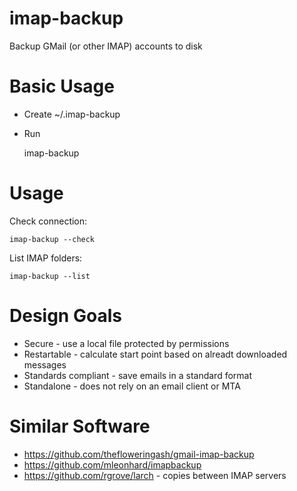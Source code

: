 imap-backup
===========
Backup GMail (or other IMAP) accounts to disk

Basic Usage
===========

* Create ~/.imap-backup
* Run

    imap-backup

Usage
=====

Check connection:

    imap-backup --check

List IMAP folders:

    imap-backup --list

Design Goals
============

* Secure - use a local file protected by permissions
* Restartable - calculate start point based on alreadt downloaded messages
* Standards compliant - save emails in a standard format
* Standalone - does not rely on an email client or MTA

Similar Software
================

* https://github.com/thefloweringash/gmail-imap-backup
* https://github.com/mleonhard/imapbackup
* https://github.com/rgrove/larch - copies between IMAP servers

